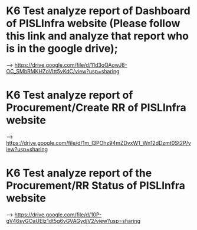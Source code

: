 # K6 Test analyze report of Dashboard of PISLInfra website (Please follow this link and analyze that report who is in the google drive);

--> https://drive.google.com/file/d/11d3oQAowJ8-OC_SMbRMKHZoVItt5vKdC/view?usp=sharing


# K6 Test analyze report of Procurement/Create RR of PISLInfra website

--> https://drive.google.com/file/d/1m_I3POhz94mZDvxW1_Wn12dDzmt0St2P/view?usp=sharing

# K6 Test analyze report of the Procurement/RR Status of PISLInfra website

--> https://drive.google.com/file/d/10P-gV46syGOaUElz1dt5g6vGVAGydjV2/view?usp=sharing
